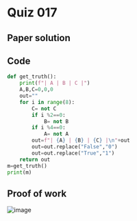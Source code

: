 # Quiz 017

## Paper solution


## Code
```.py
def get_truth():
    print(f"| A | B | C |")
    A,B,C=0,0,0
    out=""
    for i in range(8):
        C= not C
        if i %2==0:
            B= not B
        if i %4==0:
            A= not A
        out=f"| {A} | {B} | {C} |\n"+out
        out=out.replace("False","0")
        out=out.replace("True","1")
    return out
m=get_truth()
print(m)

```

## Proof of work

![image](https://github.com/user-attachments/assets/065e8800-c5c4-41d1-9684-4419048b44df)






